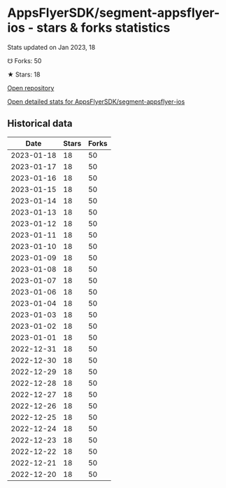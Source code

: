 # AppsFlyerSDK/segment-appsflyer-ios - stars & forks statistics

Stats updated on Jan 2023, 18

☋ Forks: 50

★ Stars: 18

[Open repository](https://github.com/AppsFlyerSDK/segment-appsflyer-ios)

[Open detailed stats for AppsFlyerSDK/segment-appsflyer-ios](https://reviewgithub.com/rep/AppsFlyerSDK/segment-appsflyer-ios)

## Historical data
| Date | Stars | Forks |
|------|-------|-------|
| 2023-01-18 | 18 | 50 | 
| 2023-01-17 | 18 | 50 | 
| 2023-01-16 | 18 | 50 | 
| 2023-01-15 | 18 | 50 | 
| 2023-01-14 | 18 | 50 | 
| 2023-01-13 | 18 | 50 | 
| 2023-01-12 | 18 | 50 | 
| 2023-01-11 | 18 | 50 | 
| 2023-01-10 | 18 | 50 | 
| 2023-01-09 | 18 | 50 | 
| 2023-01-08 | 18 | 50 | 
| 2023-01-07 | 18 | 50 | 
| 2023-01-06 | 18 | 50 | 
| 2023-01-04 | 18 | 50 | 
| 2023-01-03 | 18 | 50 | 
| 2023-01-02 | 18 | 50 | 
| 2023-01-01 | 18 | 50 | 
| 2022-12-31 | 18 | 50 | 
| 2022-12-30 | 18 | 50 | 
| 2022-12-29 | 18 | 50 | 
| 2022-12-28 | 18 | 50 | 
| 2022-12-27 | 18 | 50 | 
| 2022-12-26 | 18 | 50 | 
| 2022-12-25 | 18 | 50 | 
| 2022-12-24 | 18 | 50 | 
| 2022-12-23 | 18 | 50 | 
| 2022-12-22 | 18 | 50 | 
| 2022-12-21 | 18 | 50 | 
| 2022-12-20 | 18 | 50 | 

